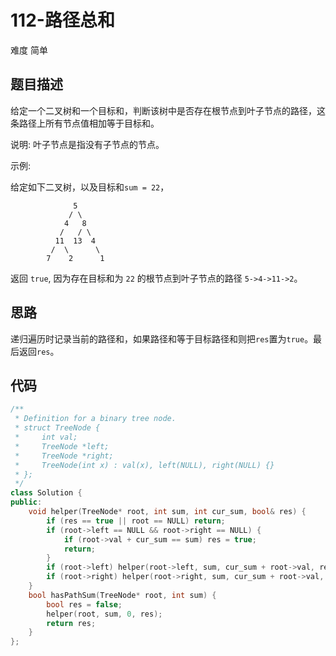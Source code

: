 # 112-路径总和

难度 简单



## 题目描述

给定一个二叉树和一个目标和，判断该树中是否存在根节点到叶子节点的路径，这条路径上所有节点值相加等于目标和。

说明: 叶子节点是指没有子节点的节点。

示例: 

给定如下二叉树，以及目标和`sum = 22`，

```
              5
             / \
            4   8
           /   / \
          11  13  4
         /  \      \
        7    2      1
```

返回 `true`, 因为存在目标和为 `22` 的根节点到叶子节点的路径 `5->4->11->2`。



## 思路

递归遍历时记录当前的路径和，如果路径和等于目标路径和则把`res`置为`true`。最后返回`res`。



## 代码

```c++
/**
 * Definition for a binary tree node.
 * struct TreeNode {
 *     int val;
 *     TreeNode *left;
 *     TreeNode *right;
 *     TreeNode(int x) : val(x), left(NULL), right(NULL) {}
 * };
 */
class Solution {
public:
    void helper(TreeNode* root, int sum, int cur_sum, bool& res) {
        if (res == true || root == NULL) return;
        if (root->left == NULL && root->right == NULL) {
            if (root->val + cur_sum == sum) res = true;
            return;
        }
        if (root->left) helper(root->left, sum, cur_sum + root->val, res);
        if (root->right) helper(root->right, sum, cur_sum + root->val, res);
    }
    bool hasPathSum(TreeNode* root, int sum) {
        bool res = false;
        helper(root, sum, 0, res);
        return res;
    }
};
```

